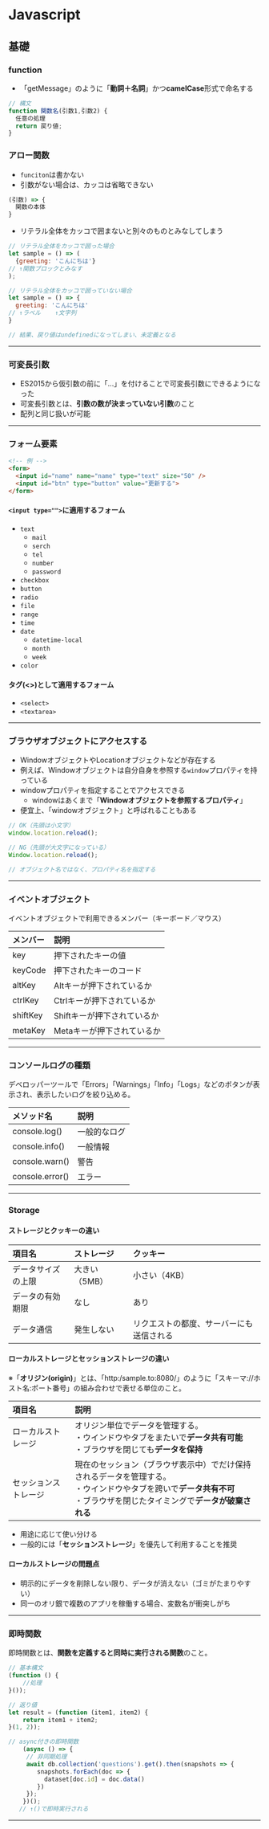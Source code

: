 # Javascript
## 基礎
### function
- 「getMessage」のように「**動詞＋名詞**」かつ**camelCase**形式で命名する
```js
// 構文
function 関数名(引数1,引数2) {
  任意の処理
  return 戻り値;
}
```
### アロー関数
- `funciton`は書かない
- 引数がない場合は、カッコは省略できない
```js
(引数) => {
  関数の本体
}
```
- リテラル全体をカッコで囲まないと別々のものとみなしてしまう
```js
// リテラル全体をカッコで囲った場合
let sample = () => (
  {greeting: 'こんにちは'}
// ↑関数ブロックとみなす
);

// リテラル全体をカッコで囲っていない場合
let sample = () => {
  greeting: 'こんにちは'
// ↑ラベル    ↑文字列
}

// 結果、戻り値はundefinedになってしまい、未定義となる
```

---
### 可変長引数
- ES2015から仮引数の前に「...」を付けることで可変長引数にできるようになった
- 可変長引数とは、**引数の数が決まっていない引数**のこと
- 配列と同じ扱いが可能

---
### フォーム要素
```html
<!-- 例 -->
<form>
  <input id="name" name="name" type="text" size="50" />
  <input id="btn" type="button" value="更新する">
</form>
```
#### `<input type="">`に適用するフォーム
- `text`
  - `mail`
  - `serch`
  - `tel`
  - `number`
  - `password`
- `checkbox`
- `button`
- `radio`
- `file`
- `range`
- `time`
- `date`
  - `datetime-local`
  - `month`
  - `week`
- `color`
#### タグ(<>)として適用するフォーム
- `<select>`
- `<textarea>`

---
### ブラウザオブジェクトにアクセスする
- WindowオブジェクトやLocationオブジェクトなどが存在する
- 例えば、Windowオブジェクトは自分自身を参照する`window`プロパティを持っている
- windowプロパティを指定することでアクセスできる
  - windowはあくまで「**Windowオブジェクトを参照するプロパティ**」
- 便宜上、「windowオブジェクト」と呼ばれることもある
```js
// OK（先頭は小文字）
window.location.reload();

// NG（先頭が大文字になっている）
Window.location.reload();

// オブジェクト名ではなく、プロパティ名を指定する
```
---
### イベントオブジェクト
イベントオブジェクトで利用できるメンバー（キーボード／マウス）

|メンバー|説明|
|:--|:--|
|key|押下されたキーの値|
|keyCode|押下されたキーのコード|
|altKey|Altキーが押下されているか|
|ctrlKey|Ctrlキーが押下されているか|
|shiftKey|Shiftキーが押下されているか|
|metaKey|Metaキーが押下されているか|

---
### コンソールログの種類
デベロッパーツールで「Errors」「Warnings」「Info」「Logs」などのボタンが表示され、表示したいログを絞り込める。

|メソッド名|説明|
|:--|:--|
|console.log()|一般的なログ|
|console.info()|一般情報|
|console.warn()|警告|
|console.error()|エラー|

---
### Storage
#### ストレージとクッキーの違い
|項目名|ストレージ|クッキー|
|:--|:--|:--|
|データサイズの上限|大きい（5MB）|小さい（4KB）|
|データの有効期限|なし|あり|
|データ通信|発生しない|リクエストの都度、サーバーにも送信される|

#### ローカルストレージとセッションストレージの違い
※「**オリジン(origin)**」とは、「http:/sample.to:8080/」のように「スキーマ://ホスト名:ポート番号」の組み合わせで表せる単位のこと。

|項目名|説明|
|:--|:--|
|ローカルストレージ|オリジン単位でデータを管理する。<br>・ウインドウやタブをまたいで**データ共有可能**<br>・ブラウザを閉じても**データを保持**|
|セッションストレージ|現在のセッション（ブラウザ表示中）でだけ保持されるデータを管理する。<br>・ウインドウやタブを跨いで**データ共有不可**<br>・ブラウザを閉じたタイミングで**データが破棄される**|

- 用途に応じて使い分ける
- 一般的には「**セッションストレージ**」を優先して利用することを推奨
#### ローカルストレージの問題点
- 明示的にデータを削除しない限り、データが消えない（ゴミがたまりやすい）
- 同一のオリ銀で複数のアプリを稼働する場合、変数名が衝突しがち
---
### 即時関数
即時関数とは、**関数を定義すると同時に実行される関数**のこと。
```js
// 基本構文
(function () {
    //処理
}());

// 返り値
let result = (function (item1, item2) {
    return item1 + item2;
}(1, 2));

// async付きの即時関数
    (async () => {
     // 非同期処理
     await db.collection('questions').get().then(snapshots => {
        snapshots.forEach(doc => {
          dataset[doc.id] = doc.data()
        })
     });
    })();
   // ↑()で即時実行される
```


---
